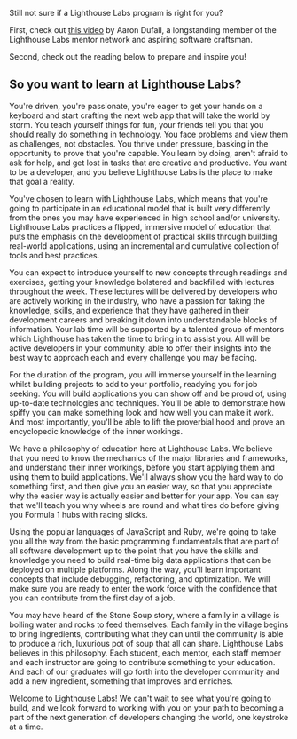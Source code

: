 


Still not sure if a Lighthouse Labs program is right for you? 

First, check out [this video](https://www.youtube.com/watch?v=fGrCM90_xPM) by Aaron Dufall, a longstanding member of the Lighthouse Labs mentor network and aspiring software craftsman.

Second, check out the reading below to prepare and inspire you!

## So you want to learn at Lighthouse Labs?

You're driven, you're passionate, you're eager to get your hands on a keyboard and start crafting the next web app that will take the world by storm. You teach yourself things for fun, your friends tell you that you should really do something  in technology. You face problems and view them as challenges, not obstacles. You thrive under pressure, basking in the opportunity to prove that you're capable. You learn by doing, aren't afraid to ask for help, and get lost in tasks that are creative and productive. You want to be a developer, and you believe Lighthouse Labs is the place to make that goal a reality.

You've chosen to learn with Lighthouse Labs, which means that you're going to participate in an educational model that is built very differently from the ones you may have experienced in high school and/or university. Lighthouse Labs practices a flipped, immersive model of education that puts the emphasis on the development of practical skills through building real-world applications, using an incremental and cumulative collection of tools and best practices.

You can expect to introduce yourself to new concepts through readings and exercises, getting your knowledge bolstered and backfilled with lectures throughout the week. These lectures will be delivered by developers who are actively working in the industry, who have a passion for taking the knowledge, skills, and experience that they have gathered in their development careers and breaking it down into understandable blocks of information. Your lab time will be supported by a talented group of mentors which Lighthouse has taken the time to bring in to assist you. All will be active developers in your community, able to offer their insights into the best way to approach each and every challenge you may be facing.

For the duration of the program, you will immerse yourself in the learning whilst building projects to add to your portfolio, readying you for job seeking. You will build applications you can show off and be proud of, using up-to-date technologies and techniques. You'll be able to demonstrate how spiffy you can make something look and how well you can make it work. And most importantly, you'll be able to lift the proverbial hood and prove an encyclopedic knowledge of the inner workings. 

We have a philosophy of education here at Lighthouse Labs. We believe that you need to know the mechanics of the major libraries and frameworks, and understand their inner workings, before you start applying them and using them to build applications. We'll always show you the hard way to do something first, and then give you an easier way, so that you appreciate why the easier way is actually easier and better for your app. You can say that we'll teach you why wheels are round and what tires do before giving you Formula 1 hubs with racing slicks.

Using the popular languages of JavaScript and Ruby, we're going to take you all the way from the basic programming fundamentals that are part of all software development up to the point that you have the skills and knowledge you need to build real-time big data applications that can be deployed on multiple platforms. Along the way, you'll learn important concepts that include debugging, refactoring, and optimization. We will make sure you are ready to enter the work force with the confidence that you can contribute from the first day of a job.

You may have heard of the Stone Soup story, where a family in a village is boiling water and rocks to feed themselves. Each family in the village begins to bring ingredients, contributing what they can until the community is able to produce a rich, luxurious pot of soup that all can share. Lighthouse Labs believes in this philosophy. Each student, each mentor, each staff member and each instructor are going to contribute something to your education. And each of our graduates will go forth into the developer community and add a new ingredient, something that improves and enriches.

Welcome to Lighthouse Labs! We can't wait to see what you're going to build, and we look forward to working with you on your path to becoming a part of the next generation of developers changing the world, one keystroke at a time.
